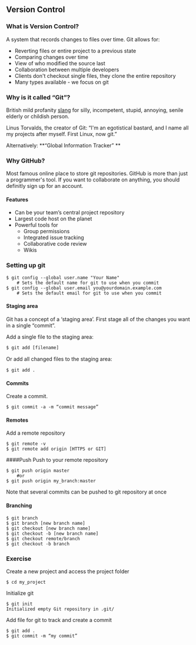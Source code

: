 ## Version Control
### What is Version Control? 
A system that records changes to files over time. 
Git allows for:
* Reverting files or entire project to a previous state 
* Comparing changes over time 
* View of who modified the source last 
* Collaboration between multiple developers
* Clients don't checkout single files, they clone the entire repository
* Many types available - we focus on git

### Why is it called “Git”?
British mild profanity [slang](http://www.urbandictionary.com/define.php?term=git
) for silly, incompetent, stupid, annoying, senile elderly or childish person. 

Linus Torvalds, the creator of Git: “I'm an egotistical bastard, and I name all my projects after myself. First Linux, now git.” 

Alternatively: **“Global Information Tracker” **

### Why GitHub?
Most famous online place to store git repositories. GitHub is more than just a programmer's tool. If you want to collaborate on anything, you should definitly sign up for an account. 

#### Features
* Can be your team’s central project repository 
* Largest code host on the planet
* Powerful tools for  
    * Group permissions
    * Integrated issue tracking
    * Collaborative code review
    * Wikis

### Setting up git

```shell
$ git config --global user.name "Your Name"
    # Sets the default name for git to use when you commit
$ git config --global user.email you@yourdomain.example.com
    # Sets the default email for git to use when you commit

```

#### Staging area
Git has a concept of a ‘staging area’. First stage all of the changes you want in a single “commit”.

Add a single file to the staging area:
```shell
$ git add [filename] 
```
Or add all changed ﬁles to the staging area:
```shell
$ git add .
```
#### Commits
Create a commit. 
```shell
$ git commit -a -m “commit message”
```
#### Remotes
Add a remote repository

```shell
$ git remote -v 
$ git remote add origin [HTTPS or GIT]
```
####Push
Push to your remote repository
```shell
$ git push origin master 
    #or
$ git push origin my_branch:master
```

Note that several commits can be pushed to git repository at once

#### Branching
```shell
$ git branch 
$ git branch [new branch name]
$ git checkout [new branch name]
$ git checkout -b [new branch name]
$ git checkout remote/branch
$ git checkout -b branch
```

### Exercise

Create a new project and access the project folder

```shell
$ cd my_project
```
Initialize git
```shell
$ git init
Initialized empty Git repository in .git/
```
Add file for git to track and create a commit
```shell
$ git add .
$ git commit -m “my commit”
```









